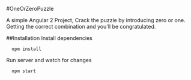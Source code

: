 #OneOrZeroPuzzle

A simple Angular 2 Project, Crack the puzzle by introducing zero or one.
Getting the correct combination and you'll be congratulated.

##Installation
Install dependencies

``` 
  npm install
```

Run server and watch for changes

``` 
  npm start
```